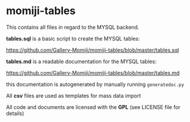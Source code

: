 # momiji-tables

This contains all files in regard to the MYSQL backend.

**tables.sql** is a basic script to create the MYSQL tables:

https://github.com/Gallery-Momiji/momiji-tables/blob/master/tables.sql

**tables.md** is a readable documentation for the MYSQL tables:

https://github.com/Gallery-Momiji/momiji-tables/blob/master/tables.md

this documentation is autogenerated by manually running `generatedoc.py`

All **csv** files are used as templates for mass data import

All code and documents are licensed with the **GPL** (see LICENSE file for details)
